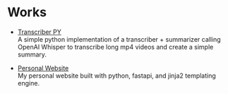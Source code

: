 # Works

- [Transcriber PY](https://github.com/redentordev/transcriber) <br/>
A simple python implementation of a transcriber + summarizer calling OpenAI Whisper to 
transcribe long mp4 videos and create a simple summary.

- [Personal Website](https://github.com/redentordev/redentordev) <br/>
My personal website built with python, fastapi, and jinja2 templating engine.
